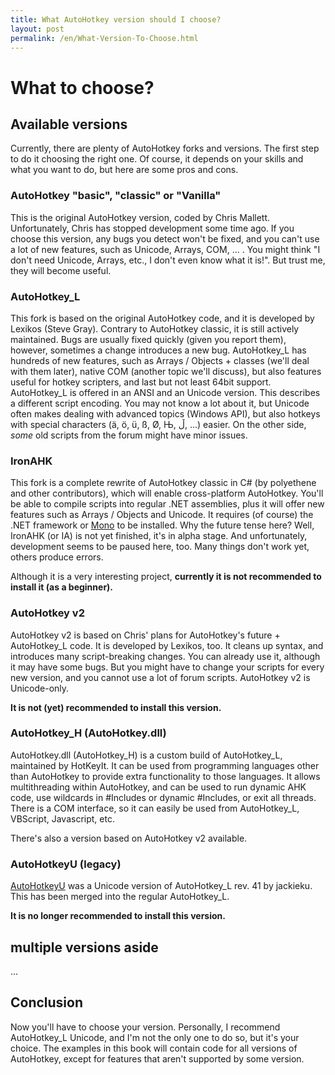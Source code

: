 ```yaml
---
title: What AutoHotkey version should I choose?
layout: post
permalink: /en/What-Version-To-Choose.html
---
```


# What to choose?

## Available versions
Currently, there are plenty of AutoHotkey forks and versions. The first step to do it choosing the right one.
Of course, it depends on your skills and what you want to do, but here are some pros and cons.

### AutoHotkey "basic", "classic" or "Vanilla"
This is the original AutoHotkey version, coded by Chris Mallett. Unfortunately, Chris has stopped development some time ago.
If you choose this version, any bugs you detect won't be fixed, and you can't use a lot of new features, such as Unicode, Arrays, COM, ... . You might think "I don't need Unicode, Arrays, etc., I don't even know what it is!". But trust me, they will become useful.

### AutoHotkey_L
This fork is based on the original AutoHotkey code, and it is developed by Lexikos (Steve Gray). Contrary to AutoHotkey classic, it is still actively maintained.
Bugs are usually fixed quickly (given you report them), however, sometimes a change introduces a new bug.
AutoHotkey_L has hundreds of new features, such as Arrays / Objects + classes (we'll deal with them later), native COM (another topic we'll discuss), but also features useful for hotkey scripters, and last but not least 64bit support.
AutoHotkey_L is offered in an ANSI and an Unicode version. This describes a different script encoding. You may not know a lot about it, but Unicode often makes dealing with advanced topics (Windows API), but also hotkeys with special characters (&auml;, &ouml;, &uuml;, &szlig;, &Oslash;, Њ, ڵ, ...) easier. On the other side, *some* old scripts from the forum might have minor issues.

### IronAHK
This fork is a complete rewrite of AutoHotkey classic in C# (by polyethene and other contributors), which will enable cross-platform AutoHotkey. You'll be able to compile scripts into regular .NET assemblies, plus it will offer new features such as Arrays / Objects and Unicode. It requires (of course) the .NET framework or [Mono](http://www.mono-project.com/Main_Page) to be installed.
Why the future tense here? Well, IronAHK (or IA) is not yet finished, it's in alpha stage. And unfortunately, development seems to be paused here, too. Many things don't work yet, others produce errors.

Although it is a very interesting project, **currently it is not recommended to install it (as a beginner).**

### AutoHotkey v2
AutoHotkey v2 is based on Chris' plans for AutoHotkey's future + AutoHotkey_L code. It is developed by Lexikos, too. It cleans up syntax, and introduces many script-breaking changes.
You can already use it, although it may have some bugs. But you might have to change your scripts for every new version, and you cannot use a lot of forum scripts.
AutoHotkey v2 is Unicode-only.

**It is not (yet) recommended to install this version.**

### AutoHotkey\_H (AutoHotkey.dll)
AutoHotkey.dll (AutoHotkey\_H) is a custom build of AutoHotkey\_L, maintained by HotKeyIt. It can be used from programming languages other than AutoHotkey to provide extra functionality to those languages. It allows multithreading within AutoHotkey, and can be used to run dynamic AHK code, use wildcards in #Includes or dynamic #Includes, or exit all threads. There is a COM interface, so it can easily be used from AutoHotkey\_L, VBScript, Javascript, etc.

There's also a version based on AutoHotkey v2 available.

### AutoHotkeyU (legacy)
[AutoHotkeyU](http://www.autohotkey.com/forum/viewtopic.php?t=50485) was a Unicode version of AutoHotkey\_L rev. 41 by jackieku. This has been merged into the regular AutoHotkey\_L.

**It is no longer recommended to install this version.**

## multiple versions aside
...


## Conclusion
Now you'll have to choose your version. Personally, I recommend AutoHotkey_L Unicode, and I'm not the only one to do so, but it's your choice.
The examples in this book will contain code for all versions of AutoHotkey, except for features that aren't supported by some version.
